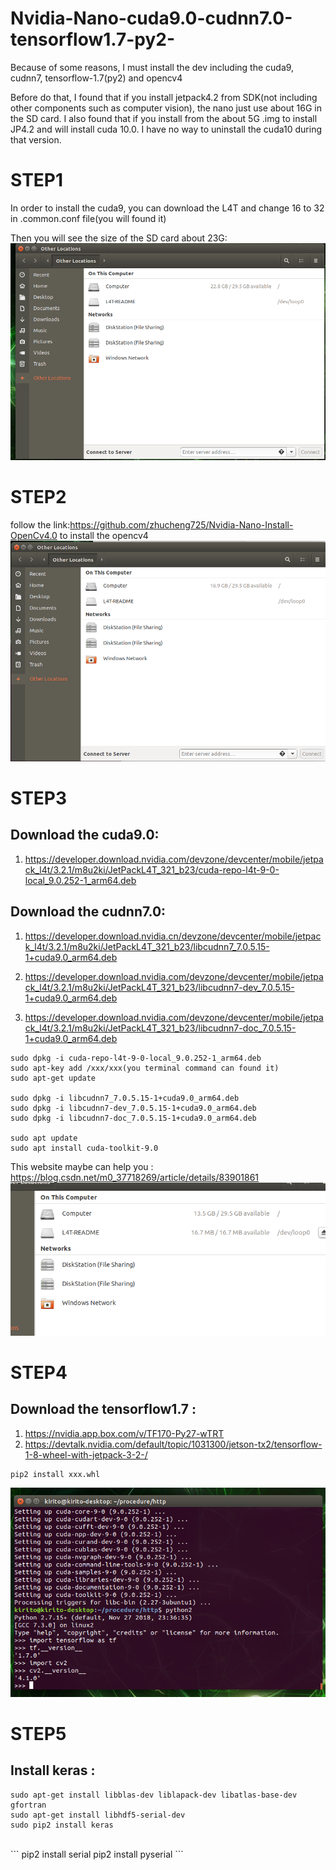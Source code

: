 # Nvidia-Nano-cuda9.0-cudnn7.0-tensorflow1.7-py2-
Because of some reasons, I must install the dev including the cuda9, cudnn7, tensorflow-1.7(py2) and opencv4<br>

Before do that, I found that if you install jetpack4.2 from SDK(not including other components such as computer vision), the nano just use about 16G in the SD card. I also found that if you install from the about 5G .img to install JP4.2 and will install cuda 10.0. I have no way to uninstall the cuda10 during that version.<br>

# STEP1<br>
In order to install the cuda9, you can download the L4T and change 16 to 32 in .common.conf file(you will found it)<br>


Then you will see the size of the SD card about 23G:<br>
![image](https://github.com/zhucheng725/Nvidia-Nano-cuda9.0-cudnn7.0-tensorflow1.7-py2-/blob/master/Screenshot%20from%202019-06-28%2010-55-07.png)<br>
 
# STEP2<br>
 follow the link:https://github.com/zhucheng725/Nvidia-Nano-Install-OpenCv4.0 to install the opencv4<br>
 ![image](https://github.com/zhucheng725/Nvidia-Nano-cuda9.0-cudnn7.0-tensorflow1.7-py2-/blob/master/Screenshot%20from%202019-06-28%2015-32-14.png)
 <br>
# STEP3<br>
## Download the cuda9.0:<br>
1. https://developer.download.nvidia.com/devzone/devcenter/mobile/jetpack_l4t/3.2.1/m8u2ki/JetPackL4T_321_b23/cuda-repo-l4t-9-0-local_9.0.252-1_arm64.deb <br>

## Download the cudnn7.0:<br>
1. https://developer.download.nvidia.cn/devzone/devcenter/mobile/jetpack_l4t/3.2.1/m8u2ki/JetPackL4T_321_b23/libcudnn7_7.0.5.15-1+cuda9.0_arm64.deb <br>
 
2. https://developer.download.nvidia.com/devzone/devcenter/mobile/jetpack_l4t/3.2.1/m8u2ki/JetPackL4T_321_b23/libcudnn7-dev_7.0.5.15-1+cuda9.0_arm64.deb <br>
 
3. https://developer.download.nvidia.com/devzone/devcenter/mobile/jetpack_l4t/3.2.1/m8u2ki/JetPackL4T_321_b23/libcudnn7-doc_7.0.5.15-1+cuda9.0_arm64.deb <br>

```
sudo dpkg -i cuda-repo-l4t-9-0-local_9.0.252-1_arm64.deb
sudo apt-key add /xxx/xxx(you terminal command can found it)
sudo apt-get update

sudo dpkg -i libcudnn7_7.0.5.15-1+cuda9.0_arm64.deb
sudo dpkg -i libcudnn7-dev_7.0.5.15-1+cuda9.0_arm64.deb
sudo dpkg -i libcudnn7-doc_7.0.5.15-1+cuda9.0_arm64.deb

sudo apt update
sudo apt install cuda-toolkit-9.0
```
This website maybe can help you :<br>
https://blog.csdn.net/m0_37718269/article/details/83901861<br>
![image](https://github.com/zhucheng725/Nvidia-Nano-cuda9.0-cudnn7.0-tensorflow1.7-py2-/blob/master/Screenshot%20from%202019-07-01%2014-29-57.png)
<br>

# STEP4<br>
## Download the tensorflow1.7 :<br>
1. https://nvidia.app.box.com/v/TF170-Py27-wTRT<br>
2. https://devtalk.nvidia.com/default/topic/1031300/jetson-tx2/tensorflow-1-8-wheel-with-jetpack-3-2-/<br>

```
pip2 install xxx.whl
```
![image](https://github.com/zhucheng725/Nvidia-Nano-cuda9.0-cudnn7.0-tensorflow1.7-py2-/blob/master/Screenshot%20from%202019-07-01%2014-29-17.png)


# STEP5<br>
## Install keras :<br>

```
sudo apt-get install libblas-dev liblapack-dev libatlas-base-dev gfortran 
sudo apt-get install libhdf5-serial-dev
sudo pip2 install keras
```
<br>
```
pip2 install serial
pip2 install pyserial
```
